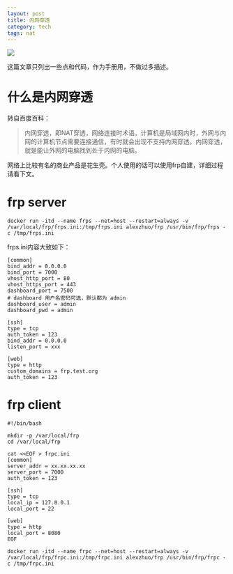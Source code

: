 ```yaml
---
layout: post
title: 内网穿透
category: tech
tags: nat
---
```

![](https://cdn.kelu.org/blog/tags/proxy.jpg)

这篇文章只列出一些点和代码，作为手册用，不做过多描述。

# 什么是内网穿透

转自百度百科：

> 内网穿透，即NAT穿透，网络连接时术语。计算机是局域网内时，外网与内网的计算机节点需要连接通信，有时就会出现不支持内网穿透。内网穿透，就是能让外网的电脑找到处于内网的电脑。

网络上比较有名的商业产品是花生壳。个人使用的话可以使用frp自建，详细过程请看下文。

# frp server

```
docker run -itd --name frps --net=host --restart=always -v /var/local/frp/frps.ini:/tmp/frps.ini alexzhuo/frp /usr/bin/frp/frps -c /tmp/frps.ini
```

frps.ini内容大致如下：

```
[common]
bind_addr = 0.0.0.0
bind_port = 7000
vhost_http_port = 80
vhost_https_port = 443
dashboard_port = 7500
# dashboard 用户名密码可选，默认都为 admin
dashboard_user = admin
dashboard_pwd = admin

[ssh]
type = tcp
auth_token = 123
bind_addr = 0.0.0.0
listen_port = xxx

[web]
type = http
custom_domains = frp.test.org
auth_token = 123
```

# frp client

```
#!/bin/bash

mkdir -p /var/local/frp
cd /var/local/frp

cat <<EOF > frpc.ini
[common]
server_addr = xx.xx.xx.xx
server_port = 7000
auth_token = 123

[ssh]
type = tcp
local_ip = 127.0.0.1
local_port = 22

[web]
type = http
local_port = 8080
EOF

docker run -itd --name frpc --net=host --restart=always -v /var/local/frp/frpc.ini:/tmp/frpc.ini alexzhuo/frp /usr/bin/frp/frpc -c /tmp/frpc.ini
```



